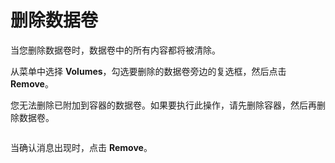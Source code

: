 # 删除数据卷

当您删除数据卷时，数据卷中的所有内容都将被清除。

从菜单中选择 **Volumes**，勾选要删除的数据卷旁边的复选框，然后点击 **Remove**。

您无法删除已附加到容器的数据卷。如果要执行此操作，请先删除容器，然后再删除数据卷。

<figure><img src="../..//assets/2.15-docker_volumes_volume_remove.gif" alt=""><figcaption></figcaption></figure>

当确认消息出现时，点击 **Remove**。

<figure><img src="../..//assets/2.15-volumes-remove-confirm.png" alt=""><figcaption></figcaption></figure>
